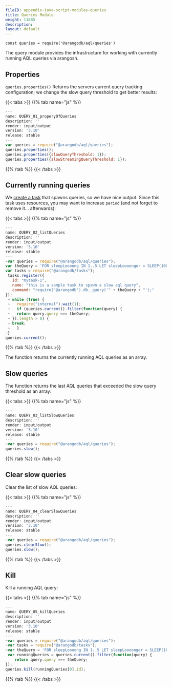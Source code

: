 ```yaml
---
fileID: appendix-java-script-modules-queries
title: Queries Module
weight: 11885
description: 
layout: default
---
```

`const queries = require('@arangodb/aql/queries')`

The query module provides the infrastructure for working with currently running AQL queries via arangosh.

## Properties

`queries.properties()` Returns the servers current query tracking configuration; we change the slow query threshold to get better results:


 {{< tabs >}}
{{% tab name="js" %}}
```js
---
name: QUERY_01_properyOfQueries
description: ''
render: input/output
version: '3.10'
release: stable
---
var queries = require("@arangodb/aql/queries");
queries.properties();
queries.properties({slowQueryThreshold: 1});
queries.properties({slowStreamingQueryThreshold: 1});
```
{{% /tab %}}
{{< /tabs >}}
 



## Currently running queries

We [create a task](appendix-java-script-modules-tasks) that spawns queries, so we have nice output. Since this task
uses resources, you may want to increase `period` (and not forget to remove it... afterwards):


 {{< tabs >}}
{{% tab name="js" %}}
```js
---
name: QUERY_02_listQueries
description: ''
render: input/output
version: '3.10'
release: stable
---
~var queries = require("@arangodb/aql/queries");
var theQuery = 'FOR sleepLoooong IN 1..5 LET sleepLoooonger = SLEEP(1000) RETURN sleepLoooong';
var tasks = require("@arangodb/tasks");
 tasks.register({
   id: "mytask-1",
   name: "this is a sample task to spawn a slow aql query",
   command: "require('@arangodb').db._query('" + theQuery + "');"
});
 ~ while (true) {
 ~   require("internal").wait(1);
 ~   if (queries.current().filter(function(query) {
 ~   return query.query === theQuery;
 ~ }).length > 0) {
 ~ break;
 ~   }
~}
queries.current();
```
{{% /tab %}}
{{< /tabs >}}
 

The function returns the currently running AQL queries as an array.

## Slow queries

The function returns the last AQL queries that exceeded the slow query threshold as an array:


 {{< tabs >}}
{{% tab name="js" %}}
```js
---
name: QUERY_03_listSlowQueries
description: ''
render: input/output
version: '3.10'
release: stable
---
~var queries = require("@arangodb/aql/queries");
queries.slow();
```
{{% /tab %}}
{{< /tabs >}}
 



## Clear slow queries

Clear the list of slow AQL queries:


 {{< tabs >}}
{{% tab name="js" %}}
```js
---
name: QUERY_04_clearSlowQueries
description: ''
render: input/output
version: '3.10'
release: stable
---
~var queries = require("@arangodb/aql/queries");
queries.clearSlow();
queries.slow();
```
{{% /tab %}}
{{< /tabs >}}
 



## Kill

Kill a running AQL query:


 {{< tabs >}}
{{% tab name="js" %}}
```js
---
name: QUERY_05_killQueries
description: ''
render: input/output
version: '3.10'
release: stable
---
~var queries = require("@arangodb/aql/queries");
~var tasks = require("@arangodb/tasks");
~var theQuery = 'FOR sleepLoooong IN 1..5 LET sleepLoooonger = SLEEP(1000) RETURN sleepLoooong';
 var runningQueries = queries.current().filter(function(query) {
    return query.query === theQuery;
});
queries.kill(runningQueries[0].id);
```
{{% /tab %}}
{{< /tabs >}}
 

